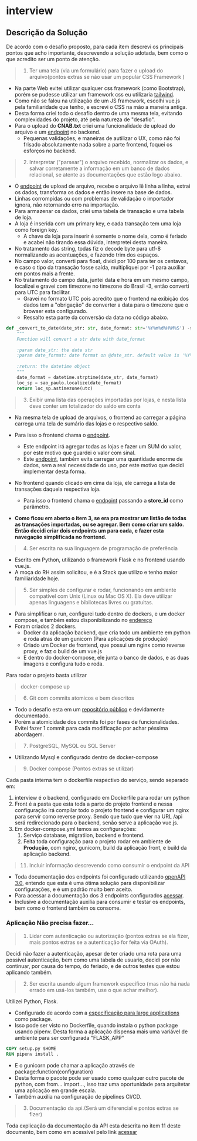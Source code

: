 # interview

## Descrição da Solução

De acordo com o desafio proposto, para cada item descrevi os principais pontos que acho importante, descrevendo a solução adotada, bem como o que acredito ser um ponto de atenção. 

> 1. Ter uma tela (via um formulário) para fazer o upload do arquivo(pontos extras se não usar um popular CSS Framework )

* Na parte Web evitei utilizar qualquer css framework (como Bootstrap), porém se pudesse utilizar um framework css eu utilizaria [tailwind](https://tailwindcss.com/).
* Como não se falou na utilização de um JS framework, escolhi vue.js pela familiaridade que tenho, e escrevi o CSS na mão a maneira antiga.
* Desta forma criei todo o desafio dentro de uma mesma tela, evitando complexidades do projeto, até pela natureza de "desafio".
* Para o upload do **CNAB.txt** criei uma funcionalidade de upload do arquivo e um [endpoint](http://159.223.180.98/api/apidocs/#/default/post_api_byCoders_upload) no backend.
  * Pequenas validações, e maneiras de autilizar o UX, como não foi frisado absolutamente nada sobre a parte frontend, foquei os esforços no backend.

> 2. Interpretar ("parsear") o arquivo recebido, normalizar os dados, e salvar corretamente a informação em um banco de dados relacional, se atente as documentações que estão logo abaixo.
* O [endpoint](http://159.223.180.98/api/apidocs/#/default/post_api_byCoders_upload) de upload de arquivo, recebe o arquivo lê linha a linha, extrai os dados, transforma os dados e então insere na base de dados.
* Linhas corrompidas ou com problemas de validação o importador ignora, não retornando erro na importação.
* Para armazenar os dados, criei uma tabela de transação e uma tabela de loja.
* A loja é inserida com um primary key, e cada transação tem uma loja como foreign key.
  * A chave da loja para inserir é somente o nome dela, como é feriado e acabei não tirando essa dúvida, interpretei desta maneira.
* No tratamento das string, todas fiz o decode byte para utf-8 normalizando as acentuações, e fazendo trim dos espaços.
* No campo valor, converti para float, dividi por 100 para ter os centavos, e caso o tipo da transação fosse saída, multipliquei por -1 para auxiliar em pontos mais a frente.
* No tratamento do campo data, juntei data e hora em um mesmo campo, localizei e gravei com timezone no timezone do Brasil -3, então converti para UTC para facilitar.
  * Gravei no formato UTC pois acredito que o frontend na exibição dos dados tem a "obrigação" de converter a data para o timezone que o browser esta configurado.
  * Ressalto esta parte da conversão da data no código abaixo.
````python
def _convert_to_date(date_str: str, date_format: str='%Y%m%d%H%M%S') -> datetime:
    """
    Function will convert a str date with date_format
     
    :param date_str: the date str
    :param date_format: date format on @date_str. default value is '%Y%m%d%H%M%S'
    
    :return: the datetime object 
    """
    date_format = datetime.strptime(date_str, date_format)
    loc_sp = sao_paulo.localize(date_format)
    return loc_sp.astimezone(utc)
````

> 3. Exibir uma lista das operações importadas por lojas, e nesta lista deve conter um totalizador do saldo em conta

* Na mesma tela de upload de arquivos, o frontend ao carregar a página carrega uma tela de sumário das lojas e o respectivo saldo.
* Para isso o frontend chama o [endpoint](http://159.223.180.98/api/apidocs/#/default/get_api_byCoders_list_all).
  * Este endpoint irá agregar todas as lojas e fazer um SUM do valor, por este motivo que guardei o valor com sinal.
  * Este [endpoint](http://159.223.180.98/api/apidocs/#/default/get_api_byCoders_list_all), também evita carregar uma quantidade enorme de dados, sem a real necessidade do uso, por este motivo que decidi implementar desta forma.
* No frontend quando clicado em cima da loja, ele carrega a lista de transações daquela respectiva loja.
  * Para isso o frontend chama o [endpoint](http://159.223.180.98/api/apidocs/#/default/get_api_byCoders_list__store_id_) passando a **store_id** como parâmetro.

* **Como ficou em aberto o item 3, se era pra mostrar um listão de todas as transações importadas, ou se agregar. Bem como criar um saldo. Então decidi criar dois endpoints um para cada, e fazer esta navegação simplificada no frontend.**

> 4. Ser escrita na sua linguagem de programação de preferência

* Escrito em Python, utilizando o framework Flask e no frontend usando vue.js.
* A moça do RH assim solicitou, e é a Stack que utilizo e tenho maior familiaridade hoje.

> 5. Ser simples de configurar e rodar, funcionando em ambiente compatível com Unix (Linux ou Mac OS X). Ela deve utilizar apenas linguagens e bibliotecas livres ou gratuitas.

* Para simplificar o run, configurei tudo dentro de dockers, e um docker compose, e também estou disponibilizando no [endereço](http://159.223.180.98)
* Foram criados 2 dockers.
  * Docker da aplicação backend, que cria todo um ambiente em python e roda atras de um gunicorn (Para aplicações de produção)
  * Criado um Docker de frontend, que possui um nginx como reverse proxy, e faz o build de um vue.js
  * E dentro do docker-compose, ele junta o banco de dados, e as duas imagens e configura tudo e roda.

Para rodar o projeto basta utilizar
> docker-compose up


> 6. Git com commits atomicos e bem descritos

* Todo o desafio esta em um [repositório público](https://github.com/BRomano/desafio-dev) e devidamente documentado.
* Porém a atomicidade dos commits foi por fases de funcionalidades. Evitei fazer 1 commit para cada modificação por achar péssima abordagem.

> 7. PostgreSQL, MySQL ou SQL Server

* Utilizando Mysql e configurado dentro de docker-compose

> 9. Docker compose (Pontos extras se utilizar)

Cada pasta interna tem o dockerfile respectivo do serviço, sendo separado em:
1. interview é o backend, configurado em Dockerfile para rodar um python
2. Front é a pasta que esta toda a parte do projeto frontend e nessa configuração irá compilar todo o projeto frontend e configurar um nginx para servir como reverse proxy. Sendo que tudo que vier na URL /api será redirecionado para o backend, senão serve a aplicação vue.js.
3. Em docker-compose.yml temos as configurações:
   1. Serviço database, migratiion, backend e frontend.
   2. Feita toda configuração para o projeto rodar em ambiente de **Produção**, com nginx, gunicorn, build da aplicação front, e build da aplicação backend.

> 11. Incluir informação descrevendo como consumir o endpoint da API

* Toda documentação dos endpoints foi configurado utilizando [openAPI 3.0](https://swagger.io/), entendo que esta é uma ótima solução para disponibilizar configurações, e é um padrão muito bem aceito.
* Para acessar a documentação dos 3 endpoints configurados [acessar](http://159.223.180.98/api/apidocs/#/).
* Inclusive a documentação auxilia para consumir e testar os endpoints, bem como o frontend também os consome.

### Aplicação Não precisa fazer...

> 1. Lidar com autenticação ou autorização (pontos extras se ela fizer, mais pontos extras se a autenticação for feita via OAuth).

Decidi não fazer a autenticação, apesar de ter criado uma rota para uma possivel autenticação, bem como uma tabela de usuario, decidi por não continuar, por causa do tempo, do feriado, e de outros testes que estou aplicando também.

> 2. Ser escrita usando algum framework específico (mas não há nada errado em usá-los também, use o que achar melhor).

Utilizei Python, Flask.
* Configurado de acordo com a [especificação para large applications](https://flask.palletsprojects.com/en/2.1.x/patterns/packages/) como package.
* Isso pode ser visto no Dockerfile, quando instala o python package usando pipenv. Desta forma a aplicação dispensa mais uma variável de ambiente para ser configurada "FLASK_APP"
````dockerfile
COPY setup.py $HOME
RUN pipenv install .
````

* E o gunicorn pode chamar a aplicação através de package:function(configuration)
* Desta forma o pacote pode ser usado como qualquer outro pacote de python, com from... import..., isso traz uma oportunidade para arquitetar uma aplicação em grande escala.
* Também auxilia na configuração de pipelines CI/CD.

> 3. Documentação da api.(Será um diferencial e pontos extras se fizer)

Toda explicação da documentação da API esta descrita no item 11 deste documento, bem como em acessível pelo link [acessar](http://159.223.180.98/api/apidocs/#/)  
